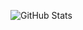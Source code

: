 ![GitHub Stats](https://github-readme-stats.vercel.app/api?username=StepBroBD&count_private=true&show_icons=true&theme=github_dark)
